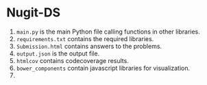 Nugit-DS
========
1. `main.py` is the main Python file calling functions in other libraries. 
2. `requirements.txt` contains the required libraries. 
3. `Submission.html` contains answers to the problems. 
4. `output.json` is the output file. 
5. `htmlcov` contains codecoverage results. 
6. `bower_components` contain javascript libraries for visualization. 
7. 


